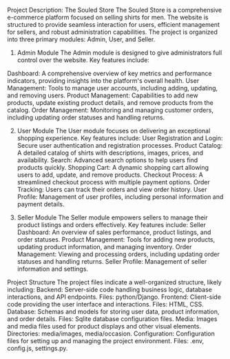 Project Description: The Souled Store
The Souled Store is a comprehensive e-commerce platform focused on selling shirts for men. The website is structured to provide seamless interaction for users, efficient management for sellers, and robust administration capabilities. The project is organized into three primary modules: Admin, User, and Seller.

1. Admin Module
The Admin module is designed to give administrators full control over the website. Key features include:

Dashboard: A comprehensive overview of key metrics and performance indicators, providing insights into the platform's overall health.
User Management: Tools to manage user accounts, including adding, updating, and removing users.
Product Management: Capabilities to add new products, update existing product details, and remove products from the catalog.
Order Management: Monitoring and managing customer orders, including updating order statuses and handling returns.

2. User Module
The User module focuses on delivering an exceptional shopping experience. Key features include:
User Registration and Login: Secure user authentication and registration processes.
Product Catalog: A detailed catalog of shirts with descriptions, images, prices, and availability.
Search: Advanced search options to help users find products quickly.
Shopping Cart: A dynamic shopping cart allowing users to add, update, and remove products.
Checkout Process: A streamlined checkout process with multiple payment options.
Order Tracking: Users can track their orders and view order history.
User Profile: Management of user profiles, including personal information and payment details.

4. Seller Module
The Seller module empowers sellers to manage their product listings and orders effectively. Key features include:
Seller Dashboard: An overview of sales performance, product listings, and order statuses.
Product Management: Tools for adding new products, updating product information, and managing inventory.
Order Management: Viewing and processing orders, including updating order statuses and handling returns.
Seller Profile: Management of seller information and settings.

Project Structure
The project files indicate a well-organized structure, likely including:
Backend: Server-side code handling business logic, database interactions, and API endpoints.
Files: python/Django.
Frontend: Client-side code providing the user interface and interactions.
Files: HTML, CSS.
Database: Schemas and models for storing user data, product information, and order details.
Files: Sqlite database configuration files.
Media: Images and media files used for product displays and other visual elements.
Directories: media/images, media/occasion.
Configuration: Configuration files for setting up and managing the project environment.
Files: .env, config.js, settings.py.
